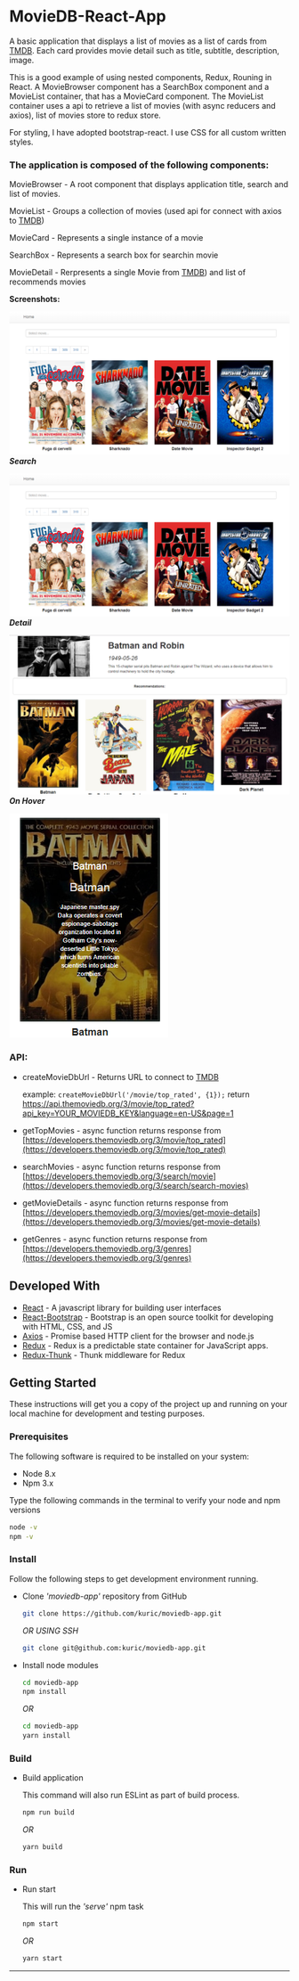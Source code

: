 # MovieDB-React-App
A basic application that displays a list of movies as a list of cards from [TMDB](https://www.themoviedb.org). 
Each card provides movie detail such as title, subtitle, description, image.


This is a good example of using nested components, Redux, Rouning in React. 
A MovieBrowser component has a SearchBox component and a MovieList container, that has a MovieCard component. 
The MovieList container uses a api to retrieve a list of movies (with async reducers and axios), list of movies store to redux store.

For styling, I have adopted bootstrap-react. I use CSS for all custom written styles.

### The application is composed of the following components:

MovieBrowser - A root component that displays application title, search and list of movies.

MovieList - Groups a collection of movies (used api for connect with axios to [TMDB](https://www.themoviedb.org))

MovieCard - Represents a single instance of a movie

SearchBox - Represents a search box for searchin movie

MovieDetail - Rerpresents a single Movie from [TMDB](https://www.themoviedb.org)) and list of recommends movies

**Screenshots:**

 ![moviedb-main](src/assets/screenshots/main.png)
 ***Search***
 
 ![search](src/assets/screenshots/main.png)
 ***Detail***
 
 ![detail](src/assets/screenshots/recommendations.png)
 ***On Hover***
 
 ![hover](src/assets/screenshots/hover.png)
### API:
- createMovieDbUrl - Returns URL to connect to [TMDB](https://www.themoviedb.org)

  example: ```createMovieDbUrl('/movie/top_rated', {1});``` return https://api.themoviedb.org/3/movie/top_rated?api_key=YOUR_MOVIEDB_KEY&language=en-US&page=1
- getTopMovies - async function returns response from [https://developers.themoviedb.org/3/movie/top_rated](https://developers.themoviedb.org/3/movie/top_rated)
- searchMovies - async function returns response from [https://developers.themoviedb.org/3/search/movie](https://developers.themoviedb.org/3/search/search-movies)
- getMovieDetails - async function returns response from [https://developers.themoviedb.org/3/movies/get-movie-details](https://developers.themoviedb.org/3/movies/get-movie-details)
- getGenres - async function returns response from [https://developers.themoviedb.org/3/genres](https://developers.themoviedb.org/3/genres)

## Developed With

* [React](https://reactjs.org/) - A javascript library for building user interfaces
* [React-Bootstrap](https://react-bootstrap.github.io/) - Bootstrap is an open source toolkit for developing with HTML, CSS, and JS
* [Axios](https://github.com/axios/axios) - Promise based HTTP client for the browser and node.js
* [Redux](https://redux.js.org/) - Redux is a predictable state container for JavaScript apps.
* [Redux-Thunk](https://github.com/reduxjs/redux-thunk) - Thunk middleware for Redux

## Getting Started

These instructions will get you a copy of the project up and running on your local machine for development and testing purposes.

### Prerequisites

The following software is required to be installed on your system:

* Node 8.x
* Npm 3.x

Type the following commands in the terminal to verify your node and npm versions

```bash
node -v
npm -v
```

### Install

Follow the following steps to get development environment running.

* Clone _'moviedb-app'_ repository from GitHub

  ```bash
  git clone https://github.com/kuric/moviedb-app.git
  ```

   _OR USING SSH_

  ```bash
  git clone git@github.com:kuric/moviedb-app.git
  ```

* Install node modules

   ```bash
   cd moviedb-app
   npm install
   ```
   _OR_
    ```bash
    cd moviedb-app
    yarn install
    ```
### Build

* Build application

  This command will also run ESLint as part of build process.

  ```bash
  npm run build
  ```
     _OR_
    ```bash
    yarn build
    ```

### Run

* Run start

  This will run the _'serve'_ npm task

  ```bash
  npm start
  ```
    _OR_
   ```bash
   yarn start
   ```
---
